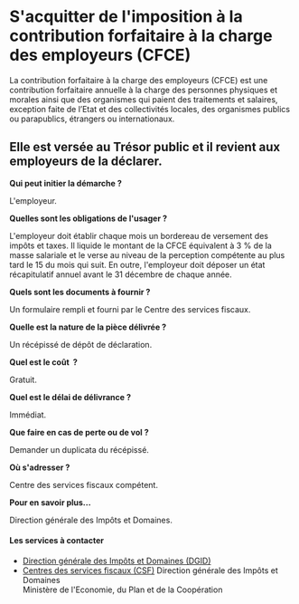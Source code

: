 # S'acquitter de l'imposition à la contribution forfaitaire à la charge des employeurs (CFCE)

La contribution forfaitaire à la charge des employeurs (CFCE) est une contribution forfaitaire annuelle à la charge des personnes physiques et morales ainsi que des organismes qui paient des traitements et salaires, exception faite de l’Etat et des collectivités locales, des organismes publics ou parapublics, étrangers ou internationaux.  
  
Elle est versée au Trésor public et il revient aux employeurs de la déclarer.
--------------------------------------------------------------------------------------------------------------------------------------------------------------------------------------------------------------------------------------------------------------------------------------------------------------------------------------------------------------------------------------------------------------------------------------

**Qui peut initier la démarche ?**

L'employeur.

**Quelles sont les obligations de l'usager ?**

L'employeur doit établir chaque mois un bordereau de versement des impôts et taxes. Il liquide le montant de la CFCE équivalent à 3 % de la masse salariale et le verse au niveau de la perception compétente au plus tard le 15 du mois qui suit. En outre, l'employeur doit déposer un état récapitulatif annuel avant le 31 décembre de chaque année.

**Quels sont les documents à fournir ?**

Un formulaire rempli et fourni par le Centre des services fiscaux.  

**Quelle est la nature de la pièce délivrée ?**

Un récépissé de dépôt de déclaration.

**Quel est le coût  ?**

Gratuit.

**Quel est le délai de délivrance ?**

Immédiat.

**Que faire en cas de perte ou de vol ?**

Demander un duplicata du récépissé.

**Où s'adresser ?**  
  
Centre des services fiscaux compétent.

**Pour en savoir plus...**

Direction générale des Impôts et Domaines.

#### Les services à contacter

*   [Direction générale des Impôts et Domaines (DGID)](../../../services/direction-generale-des-impots-et-domaines-dgid.md)
*   [Centres des services fiscaux (CSF)](../../../services/centres-des-services-fiscaux-csf.md) Direction générale des Impôts et Domaines  
    Ministère de l'Economie, du Plan et de la Coopération